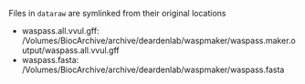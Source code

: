Files in `dataraw` are symlinked from their original locations

- waspass.all.vvul.gff:
/Volumes/BiocArchive/archive/deardenlab/waspmaker/waspass.maker.output/waspass.all.vvul.gff
- waspass.fasta:
/Volumes/BiocArchive/archive/deardenlab/waspmaker/waspass.fasta
